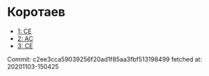 # Коротаев
- [1: CE](1.md)
- [2: AC](2.md)
- [3: CE](3.md)

Commit: c2ee3cca59039256f20ad1f85aa3fbf513198499
 fetched at: 20201103-150425
